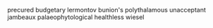 precured budgetary lermontov bunion's polythalamous unacceptant jambeaux palaeophytological healthless wiesel 
